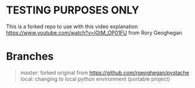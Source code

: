 TESTING PURPOSES ONLY
=========================

This is a forked repo to use with this video explanation https://www.youtube.com/watch?v=iGtM_OP01FU from Rory Geoghegan 

# Branches
> master: forked original from https://github.com/rgeoghegan/pystache
> local: changing to local python environment (portable project)
